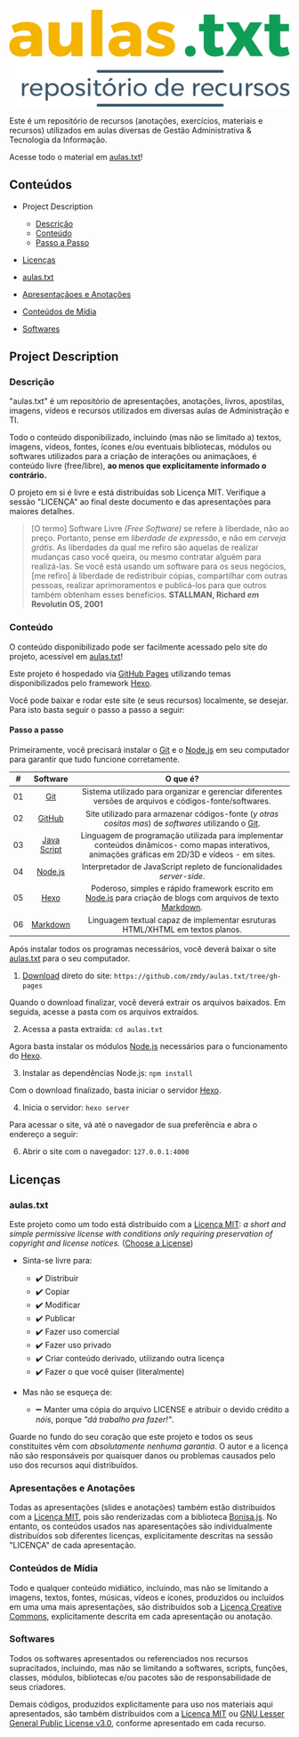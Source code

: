﻿![aulas.txt](./source/assets/media/logo/logo-aulas-txt-github.svg)

Este é um repositório de recursos (anotações, exercícios, materiais e recursos) utilizados em aulas diversas de Gestão Administrativa & Tecnologia da Informação.

Acesse todo o material em [aulas.txt](zmdy.github.io/aulas.txt)!


## Conteúdos
- Project Description
  - [Descrição](#descrição)
  - [Conteúdo](#conteudo)
  - [Passo a Passo](#passo-a-passo)

- [Licenças](#licencas)
 - [aulas.txt](#aulas-txt)
 - [Apresentaçãoes e Anotações](#apresentacoes-e-anotacoes)
 - [Conteúdos de Mídia](#conteudos-de-midia)
 - [Softwares](#softwares)


## Project Description
### Descrição

"aulas.txt" é um repositório de apresentações, anotações, livros, apostilas, imagens, vídeos e recursos utilizados em diversas aulas de Administração e TI.

Todo o conteúdo disponibilizado, incluindo (mas não se limitado a) textos, imagens, vídeos, fontes, ícones e/ou eventuais bibliotecas, módulos ou softwares utilizados para a criação de interações ou animaçãoes, é conteúdo livre (free/libre), **ao menos que explicitamente informado o contrário.**

O projeto em si é livre e está distribuídas sob Licença MIT. Verifique a sessão "LICENÇA" ao final deste documento e das apresentações para maiores detalhes.

> [O termo] Software Livre *(Free Software)* se refere à liberdade, não ao preço. Portanto, pense em *liberdade de expressão*, e não em *cerveja grátis*. As liberdades da qual me refiro são aquelas de realizar mudanças caso você queira, ou mesmo contratar alguém para realizá-las. Se você está usando um software para os seus negócios, [me refiro] à liberdade de redistribuir cópias, compartilhar com outras pessoas, realizar aprimoramentos e publicá-los para que outros também obtenham esses benefícios. **STALLMAN, Richard *em* Revolutin OS, 2001**

### Conteúdo

O conteúdo disponibilizado pode ser facilmente acessado pelo site do projeto, acessível em [aulas.txt](zmdy.github.io/aulas.txt)!

Este projeto é hospedado via [GitHub Pages](https://pages.github.com/) utilizando temas disponibilizados pelo framework [Hexo](https://hexo.io/themes/).

Você pode baixar e rodar este site (e seus recursos) localmente, se desejar. Para isto basta seguir o passo a passo a seguir:

#### Passo a passo

Primeiramente, você precisará instalar o [Git](https://git-scm.com/) e o [Node.js](https://nodejs.org/en/) em seu computador para garantir que tudo funcione corretamente.

| #     | Software | O que é?  |
| :---: | :---:    | :---:            |
| 01    | [Git](https://git-scm.com/) | Sistema utilizado para organizar e gerenciar diferentes versões de arquivos e códigos-fonte/softwares. |
| 02    | [GitHub](https://github.com/) | Site utilizado para armazenar códigos-fonte (*y otras cositas mas*) de *softwares* utilizando o [Git](https://git-scm.com/). |
| 03    | [Java Script](https://developer.mozilla.org/pt-BR/docs/Aprender/JavaScript) | Linguagem de programação utilizada para implementar conteúdos dinâmicos- como mapas interativos, animações gráficas em 2D/3D e vídeos - em sites. |
| 04    | [Node.js](https://nodejs.org/en/) | Interpretador de JavaScript repleto de funcionalidades *server-side*. |
| 05    | [Hexo](https://hexo.io/) | Poderoso, simples e rápido framework escrito em [Node.js](https://nodejs.org/en/) para criação de blogs com arquivos de texto [Markdown](https://daringfireball.net/projects/markdown/). |
| 06    | [Markdown](https://daringfireball.net/projects/markdown/)| Linguagem textual capaz de implementar esruturas HTML/XHTML em textos planos. |

Após instalar todos os programas necessários, você deverá baixar o site [aulas.txt](zmdy.github.io/aulas.txt) para o seu computador.


1. [Download](https://codeload.github.com/zmdy/aulas.txt/zip/gh-pages) direto do site: `https://github.com/zmdy/aulas.txt/tree/gh-pages`


Quando o download finalizar, você deverá extrair os arquivos baixados. Em seguida, acesse a pasta com os arquivos extraídos.

2. Acessa a pasta extraída: `cd aulas.txt`

Agora basta instalar os módulos [Node.js](https://nodejs.org/en/) necessários para o funcionamento do [Hexo](https://hexo.io/).

3. Instalar as dependências Node.js: `npm install`

Com o download finalizado, basta iniciar o servidor [Hexo](https://hexo.io/).

4. Inicia o servidor: `hexo server`

Para acessar o site, vá até o navegador de sua preferência e abra o endereço a seguir:

6. Abrir o site com o navegador: `127.0.0.1:4000`

## Licenças
### aulas.txt
Este projeto como um todo está distribuído com a [Licença MIT](https://opensource.org/licenses/MIT): *a short and simple permissive license with conditions only requiring preservation of copyright and license notices.* ([Choose a License](choosealicense.com))

- Sinta-se livre para:
  - :heavy_check_mark: Distribuir
  - :heavy_check_mark: Copiar
  - :heavy_check_mark: Modificar
  - :heavy_check_mark: Publicar
  - :heavy_check_mark: Fazer uso comercial
  - :heavy_check_mark: Fazer uso privado
  - :heavy_check_mark: Criar conteúdo derivado, utilizando outra licença
  - :heavy_check_mark: Fazer o que você quiser (literalmente)

- Mas não se esqueça de:
  - :heavy_minus_sign: Manter uma cópia do arquivo LICENSE e atribuir o devido crédito a *nóis*, porque *"dá trabalho pra fazer!"*.

Guarde no fundo do seu coração que este projeto e todos os seus constituites vêm com *absolutamente nenhuma garantia*. O autor e a licença não são responsáveis por quaisquer danos ou problemas causados pelo uso dos recursos aqui distribuídos.

### Apresentações e Anotações
Todas as apresentações (slides e anotações) também estão distribuídos com a [Licença MIT](https://opensource.org/licenses/MIT), pois são renderizadas com a biblioteca [Bonisa.js](https://github.com/zmdy/bonisa). No entanto, os conteúdos usados nas aparesentações são individualmente distribuídos sob diferentes licenças, explicitamente descritas na sessão "LICENÇA" de cada apresentação.

### Conteúdos de Mídia
Todo e qualquer conteúdo midiático, incluindo, mas não se limitando a imagens, textos, fontes, músicas, vídeos e ícones, produzidos ou incluídos em uma uma mais apresentações, são distribuídos sob a [Licença Creative Commons](https://creativecommons.org/), explicitamente descrita em cada apresentação ou anotação.

### Softwares
Todos os softwares apresentados ou referenciados nos recursos supracitados, incluindo, mas não se limitando a softwares, scripts, funções, classes, módulos, bibliotecas e/ou pacotes são de responsabilidade de seus criadores.

Demais códigos, produzidos explicitamente para uso nos materiais aqui apresentados, são também distribuídos com a [Licença MIT](https://opensource.org/licenses/MIT) ou [GNU Lesser General Public License v3.0](https://www.gnu.org/licenses/lgpl-3.0.txt), conforme apresentado em cada recurso.
